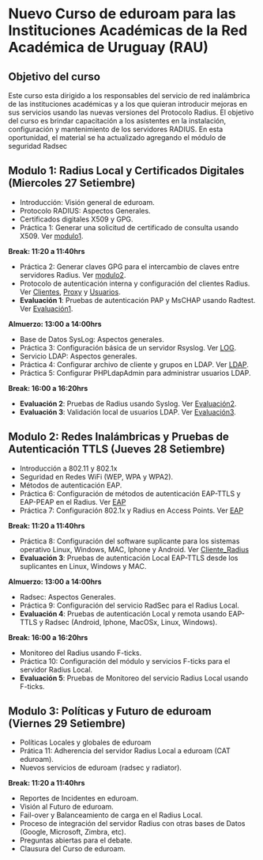 # Nuevo Curso de **eduroam** para las Instituciones Académicas de la Red Académica de Uruguay (RAU)

## Objetivo del curso

Este curso esta dirigido a los responsables del servicio de red inalámbrica de las instituciones académicas y a los que quieran introducir mejoras en sus servicios usando las nuevas versiones del Protocolo Radius. El objetivo del curso es brindar capacitación a los asistentes en la instalación, configuración y mantenimiento de los servidores RADIUS. En esta oportunidad, el material se ha actualizado agregando el módulo de seguridad Radsec

## Modulo 1: Radius Local y Certificados Digitales (Miercoles 27 Setiembre)

- Introducción: Visión general de eduroam.
- Protocolo RADIUS: Aspectos Generales.
- Certificados digitales X509 y GPG.
- Práctica 1: Generar una solicitud de certificado de consulta usando X509. Ver [modulo1](https://github.com/richardqa/curso-eduroam/blob/master/modulos/Configura-Certs.md).

**Break: 11:20 a 11:40hrs**

- Práctica 2: Generar claves GPG para el intercambio de claves entre servidores Radius. Ver [modulo2](https://github.com/richardqa/curso-eduroam/blob/master/modulos/Configura-GPG.md).
- Protocolo de autenticación interna y configuración del clientes Radius. Ver [Clientes](https://github.com/richardqa/curso-eduroam/blob/master/modulos/Freeradius3.x/configuraciones/clients.md), [Proxy](https://github.com/richardqa/curso-eduroam/blob/master/modulos/Freeradius3.x/configuraciones/proxy.md) y [Usuarios](https://github.com/richardqa/curso-eduroam/blob/master/modulos/Freeradius3.x/configuraciones/users.md).
- **Evaluación 1**: Pruebas de autenticación PAP y MsCHAP usando Radtest. Ver [Evaluación1](https://github.com/richardqa/curso-eduroam/blob/master/evaluaciones/evaluacion1.md).

**Almuerzo: 13:00 a 14:00hrs**

- Base de Datos SysLog: Aspectos generales.
- Práctica 3: Configuración básica de un servidor Rsyslog. Ver [LOG](https://github.com/richardqa/curso-eduroam/blob/master/modulos/Configura-LOG.md).
- Servicio LDAP: Aspectos generales.
- Práctica 4: Configurar archivo de cliente y grupos en LDAP. Ver [LDAP](https://github.com/richardqa/curso-eduroam/blob/master/modulos/Configura-LDAP.md).
- Práctica 5: Configurar PHPLdapAdmin para administrar usuarios LDAP.

**Break: 16:00 a 16:20hrs**

- **Evaluación 2**: Pruebas de Radius usando Syslog. Ver [Evaluación2](https://github.com/richardqa/curso-eduroam/blob/master/evaluaciones/evaluacion2.md).
- **Evaluación 3**: Validación local de usuarios LDAP. Ver [Evaluación3](https://github.com/richardqa/curso-eduroam/blob/master/evaluaciones/evaluacion3.md).

## Modulo 2: Redes Inalámbricas y Pruebas de Autenticación TTLS (Jueves 28 Setiembre)

- Introducción a 802.11 y 802.1x
- Seguridad en Redes WiFi (WEP, WPA y WPA2).
- Métodos de autenticación EAP.
- Práctica 6: Configuración de métodos de autenticación EAP-TTLS y EAP-PEAP en el Radius. Ver [EAP](https://github.com/richardqa/curso-eduroam/blob/master/modulos/EAP.md)
- Práctica 7: Configuración 802.1x y Radius en Access Points. Ver [EAP](https://github.com/richardqa/curso-eduroam/blob/master/modulos/APs/configuracion.md)

**Break: 11:20 a 11:40hrs**

- Práctica 8: Configuración del software suplicante para los sistemas operativo Linux, Windows, MAC, Iphone y Android. Ver [Cliente_Radius](https://github.com/richardqa/curso-eduroam/blob/master/modulos/suplicante.md)
- **Evaluación 3**: Pruebas de autenticación Local EAP-TTLS desde los suplicantes en Linux, Windows y MAC.

**Almuerzo: 13:00 a 14:00hrs**

- Radsec: Aspectos Generales.
- Práctica 9: Configuración del servicio RadSec para el Radius Local.
- **Evaluación 4**: Pruebas de autenticación Local y remota usando EAP-TTLS y Radsec (Android, Iphone, MacOSx, Linux, Windows).

**Break: 16:00 a 16:20hrs**

- Monitoreo del Radius usando F-ticks.
- Práctica 10: Configuración del módulo y servicios F-ticks para el servidor Radius Local.
- **Evaluación 5**: Pruebas de Monitoreo del servicio Radius Local usando F-ticks.

## Modulo 3: Políticas y Futuro de eduroam (Viernes 29 Setiembre)

- Políticas Locales y globales de eduroam
- Prática 11: Adherencia del servidor Radius Local a eduroam (CAT eduroam).
- Nuevos servicios de eduroam (radsec y radiator).

**Break: 11:20 a 11:40hrs**

- Reportes de Incidentes en eduroam.
- Visión al Futuro de eduroam.
- Fail-over y Balanceamiento de carga en el Radius Local.
- Proceso de integración del servidor Radius con otras bases de Datos (Google, Microsoft, Zimbra, etc).
- Preguntas abiertas para el debate.
- Clausura del Curso de eduroam.
